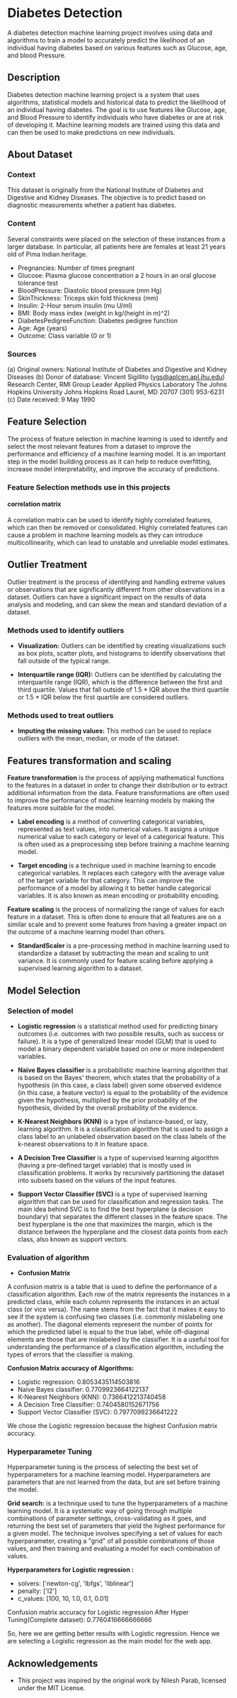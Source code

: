 
# Diabetes Detection

A diabetes detection machine learning project involves using data and algorithms to train a model to accurately predict the likelihood of an individual having diabetes based on various features such as Glucose, age, and blood Pressure.

## Description

Diabetes detection machine learning project is a system that uses algorithms, statistical models and historical data to predict the likelihood of an individual having diabetes. The goal is to use features like Glucose, age, and Blood Pressure to identify individuals who have diabetes or are at risk of developing it. Machine learning models are trained using this data and can then be used to make predictions on new individuals.


## About Dataset

### Context
This dataset is originally from the National Institute of Diabetes and Digestive and Kidney Diseases. The objective is to predict based on diagnostic measurements whether a patient has diabetes.

### Content
Several constraints were placed on the selection of these instances from a larger database. In particular, all patients here are females at least 21 years old of Pima Indian heritage.

- Pregnancies: Number of times pregnant
- Glucose: Plasma glucose concentration a 2 hours in an oral glucose tolerance test
- BloodPressure: Diastolic blood pressure (mm Hg)
- SkinThickness: Triceps skin fold thickness (mm)
- Insulin: 2-Hour serum insulin (mu U/ml)
- BMI: Body mass index (weight in kg/(height in m)^2)
- DiabetesPedigreeFunction: Diabetes pedigree function
- Age: Age (years)
- Outcome: Class variable (0 or 1)

### Sources
(a) Original owners: National Institute of Diabetes and Digestive and
Kidney Diseases
(b) Donor of database: Vincent Sigillito (vgs@aplcen.apl.jhu.edu)
Research Center, RMI Group Leader
Applied Physics Laboratory
The Johns Hopkins University
Johns Hopkins Road
Laurel, MD 20707
(301) 953-6231
(c) Date received: 9 May 1990


## Feature Selection

The process of feature selection in machine learning is used to identify and select the most relevant features from a dataset to improve the performance and efficiency of a machine learning model. It is an important step in the model building process as it can help to reduce overfitting, increase model interpretability, and improve the accuracy of predictions.

### Feature Selection methods use in this projects

#### correlation matrix
A correlation matrix can be used to identify highly correlated features, which can then be removed or consolidated. Highly correlated features can cause a problem in machine learning models as they can introduce multicollinearity, which can lead to unstable and unreliable model estimates.


## Outlier Treatment

Outlier treatment is the process of identifying and handling extreme values or observations that are significantly different from other observations in a dataset. Outliers can have a significant impact on the results of data analysis and modeling, and can skew the mean and standard deviation of a dataset.

### Methods used to identify outliers

- **Visualization:** Outliers can be identified by creating visualizations such as box plots, scatter plots, and histograms to identify observations that fall outside of the typical range.

- **Interquartile range (IQR):** Outliers can be identified by calculating the interquartile range (IQR), which is the difference between the first and third quartile. Values that fall outside of 1.5 * IQR above the third quartile or 1.5 * IQR below the first quartile are considered outliers.

### Methods used to treat outliers

- **Imputing the missing values:** This method can be used to replace outliers with the mean, median, or mode of the dataset.


## Features transformation and scaling

**Feature transformation** is the process of applying mathematical functions to the features in a dataset in order to change their distribution or to extract additional information from the data. Feature transformations are often used to improve the performance of machine learning models by making the features more suitable for the model.

- **Label encoding** is a method of converting categorical variables, represented as text values, into numerical values. It assigns a unique numerical value to each category or level of a categorical feature. This is often used as a preprocessing step before training a machine learning model.

- **Target encoding** is a technique used in machine learning to encode categorical variables. It replaces each category with the average value of the target variable for that category. This can improve the performance of a model by allowing it to better handle categorical variables. It is also known as mean encoding or probability encoding.

**Feature scaling** is the process of normalizing the range of values for each feature in a dataset. This is often done to ensure that all features are on a similar scale and to prevent some features from having a greater impact on the outcome of a machine learning model than others.

- **StandardScaler** is a pre-processing method in machine learning used to standardize a dataset by subtracting the mean and scaling to unit variance. It is commonly used for feature scaling before applying a supervised learning algorithm to a dataset. 


## Model Selection

### Selection of model

- **Logistic regression** is a statistical method used for predicting binary outcomes (i.e. outcomes with two possible results, such as success or failure). It is a type of generalized linear model (GLM) that is used to model a binary dependent variable based on one or more independent variables. 

- **Naive Bayes classifier** is a probabilistic machine learning algorithm that is based on the Bayes' theorem, which states that the probability of a hypothesis (in this case, a class label) given some observed evidence (in this case, a feature vector) is equal to the probability of the evidence given the hypothesis, multiplied by the prior probability of the hypothesis, divided by the overall probability of the evidence.

- **K-Nearest Neighbors (KNN)** is a type of instance-based, or lazy, learning algorithm. It is a classification algorithm that is used to assign a class label to an unlabeled observation based on the class labels of the k-nearest observations to it in feature space.

- **A Decision Tree Classifier** is a type of supervised learning algorithm (having a pre-defined target variable) that is mostly used in classification problems. It works by recursively partitioning the dataset into subsets based on the values of the input features.

- **Support Vector Classifier (SVC)** is a type of supervised learning algorithm that can be used for classification and regression tasks. The main idea behind SVC is to find the best hyperplane (a decision boundary) that separates the different classes in the feature space. The best hyperplane is the one that maximizes the margin, which is the distance between the hyperplane and the closest data points from each class, also known as support vectors.

### Evaluation of algorithm

- **Confusion Matrix**

A confusion matrix is a table that is used to define the performance of a classification algorithm. Each row of the matrix represents the instances in a predicted class, while each column represents the instances in an actual class (or vice versa). The name stems from the fact that it makes it easy to see if the system is confusing two classes (i.e. commonly mislabeling one as another). The diagonal elements represent the number of points for which the predicted label is equal to the true label, while off-diagonal elements are those that are mislabeled by the classifier. It is a useful tool for understanding the performance of a classification algorithm, including the types of errors that the classifier is making.

**Confusion Matrix accuracy of Algorithms:**

- Logistic regression: 0.8053435114503816
- Naive Bayes classifier: 0.7709923664122137
- K-Nearest Neighbors (KNN): 0.7366412213740458
- A Decision Tree Classifier: 0.7404580152671756
- Support Vector Classifier (SVC): 0.7977099236641222

We chose the Logistic regression because the highest Confusion matrix accuracy.

### Hyperparameter Tuning

Hyperparameter tuning is the process of selecting the best set of hyperparameters for a machine learning model. Hyperparameters are parameters that are not learned from the data, but are set before training the model.

**Grid search:** is a technique used to tune the hyperparameters of a machine learning model. It is a systematic way of going through multiple combinations of parameter settings, cross-validating as it goes, and returning the best set of parameters that yield the highest performance for a given model. The technique involves specifying a set of values for each hyperparameter, creating a "grid" of all possible combinations of those values, and then training and evaluating a model for each combination of values. 

**Hyperparameters for Logistic regression :**

- solvers: ['newton-cg', 'lbfgs', 'liblinear']
- penalty: ['l2']
- c_values: [100, 10, 1.0, 0.1, 0.01]

Confusion matrix accuracy for Logistic regression After Hyper Tuning(Complete dataset): 0.7760416666666666

So, here we are getting better results with Logistic regression. Hence we are selecting a Logistic regression as the main model for the web app.
  

## Acknowledgements

- This project was inspired by the original work by Nilesh Parab, licensed under the MIT License.